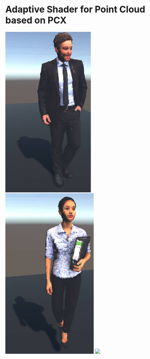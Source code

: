 Adaptive Shader for Point Cloud based on PCX
=============================================

<img src="./Demo/Dennis.jpg" height="500">
<img src="./Demo/Mei.jpg" height="500">
<img src="./Demo/Dance.gif" height="500">
